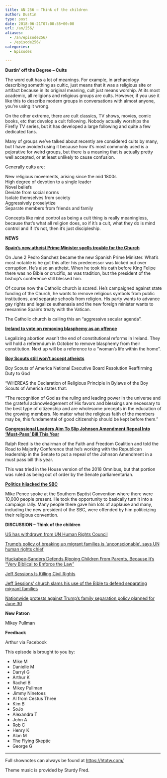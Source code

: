 ```yaml
---
title: AN 256 – Think of the children
author: Dustin
type: post
date: 2018-06-21T07:00:55+00:00
url: /an/256/
aliases:
  - /an/episode256/
  - /episode256/
categories:
  - Episodes

---
```

<div id="buzzsprout-player-10552853"></div><script src="https://www.buzzsprout.com/1983601/10552853-episode-256-think-of-the-children.js?container_id=buzzsprout-player-10552853&player=small" type="text/javascript" charset="utf-8"></script>

<!--more-->

**Dustin’ off the Degree &#8211; Cults**

The word cult has a lot of meanings. For example, in archaeology describing something as cultic, just means that it was a religious site or artifact because in its original meaning, cult just means worship. At its most academic, all religions and religious groups are cults. However, if you use it like this to describe modern groups in conversations with almost anyone, you&#8217;re using it wrong.

On the other extreme, there are cult classics, TV shows, movies, comic books, etc that develop a cult following. Nobody actually worships the Firefly TV series, but it has developed a large following and quite a few dedicated fans.

Many of groups we&#8217;ve talked about recently are considered cults by many, but I have avoided using it because how it&#8217;s most commonly used is a pejorative for weird groups, but there is a meaning that is actually pretty well accepted, or at least unlikely to cause confusion.

Generally cults are:

New religious movements, arising since the mid 1800s  
High degree of devotion to a single leader  
Novel beliefs  
Deviate from social norms  
Isolate themselves from society  
Aggressively proselytize  
Separate members from friends and family

Concepts like mind control as being a cult thing is really meaningless, because that&#8217;s what all religion does, so if it&#8217;s a cult, what they do is mind control and if it&#8217;s not, then it&#8217;s just discipleship.

**NEWS**

**<a href="http://www.catholicherald.co.uk/commentandblogs/2018/06/13/spains-new-atheist-prime-minister-spells-trouble-for-the-church/" target="_blank" rel="noopener">Spain’s new atheist Prime Minister spells trouble for the Church</a>**

On June 2 Pedro Sanchez became the new Spanish Prime Minister. What’s most notable is he got this after his predecessor was kicked out over corruption. He’s also an atheist. When he took his oath before King Felipe there was no Bible or crucifix, as was tradition, but the president of the bishop’s conference still blessed him.

Of course now the Catholic church is scared. He’s campaigned against state funding of the Church, he wants to remove religious symbols from public institutions, and separate schools from religion. His party wants to advance gay rights and legalize euthanasia and the new foreign minister wants to reexamine Spain’s treaty with the Vatican.

The Catholic church is calling this an “aggressive secular agenda”.

**<a href="https://www.theguardian.com/world/2018/jun/12/ireland-blasphemy-referendum" target="_blank" rel="noopener">Ireland to vote on removing blasphemy as an offence</a>**

Legalizing abortion wasn’t the end of constitutional reforms in Ireland. They will hold a referendum in October to remove blasphemy from their constitution. Next up will be a reference to a “woman’s life within the home”.

**<a href="http://www.patheos.com/blogs/friendlyatheist/2018/06/13/boy-scouts-of-america-we-still-dont-want-open-atheists-in-our-organization/" target="_blank" rel="noopener">Boy Scouts still won&#8217;t accept atheists</a>**

Boy Scouts of America National Executive Board Resolution Reaffirming Duty to God

&#8220;WHEREAS the Declaration of Religious Principle in Bylaws of the Boy Scouts of America states that:

&#8220;The recognition of God as the ruling and leading power in the universe and the grateful acknowledgement of His favors and blessings are necessary to the best type of citizenship and are wholesome precepts in the education of the growing members. No matter what the religious faith of the members may be, this fundamental of good citizenship should be kept before them.&#8221;

**<a href="http://www.rightwingwatch.org/post/ralph-reed-congressional-leaders-aim-to-slip-johnson-amendment-repeal-into-must-pass-bill-this-year/" target="_blank" rel="noopener">Congressional Leaders Aim To Slip Johnson Amendment Repeal Into &#8216;Must-Pass&#8217; Bill This Year</a>**

Ralph Reed is the chairman of the Faith and Freedom Coalition and told the Road to Majority Conference that he’s working with the Republican leadership in the Senate to put a repeal of the Johnson Amendment in a must pass bill this year.

This was tried in the House version of the 2018 Omnibus, but that portion was ruled as being out of order by the Senate parliamentarian.

**<a href="https://www.cnn.com/2018/06/13/politics/vp-pence-speaks-to-southern-baptists/index.html" target="_blank" rel="noopener">Politics hijacked the SBC</a>**

Mike Pence spoke at the Southern Baptist Convention where there were 10,000 people present. He took the opportunity to basically turn it into a campaign rally. Many people there gave him lots of applause and many, including the new president of the SBC, were offended by him politicizing their religious convention.

**DISCUSSION &#8211; Think of the children**

<a href="https://www.npr.org/2018/06/19/621435225/u-s-announces-its-withdrawal-from-u-n-s-human-rights-council" target="_blank" rel="noopener">US has withdrawn from UN Human Rights Council</a>

<a href="https://www.independent.co.uk/news/world/americas/us-politics/trump-immigration-children-family-split-un-human-rights-us-border-illegals-a8404406.html" target="_blank" rel="noopener">Trump&#8217;s policy of breaking up migrant families is &#8216;unconscionable&#8217;, says UN human rights chief</a>

<a href="https://www.commondreams.org/news/2018/06/14/huckabee-sanders-defends-ripping-children-parents-because-its-very-biblical-enforce" target="_blank" rel="noopener">Huckabee-Sanders Defends Ripping Children From Parents, Because It&#8217;s &#8220;Very Biblical to Enforce the Law&#8221;</a>

<a href="https://www.theatlantic.com/politics/archive/2018/06/sessions/563006/" target="_blank" rel="noopener">Jeff Sessions Is Killing Civil Rights</a>

<a href="http://theweek.com/speedreads/779547/jeff-sessions-church-slams-use-bible-defend-separating-migrant-families" target="_blank" rel="noopener">Jeff Sessions&#8217; church slams his use of the Bible to defend separating migrant families</a>

<a href="https://www.vox.com/2018/6/18/17477376/family-separation-trump-administration-protests-june-30-families-belong-together" target="_blank" rel="noopener">Nationwide protests against Trump’s family separation policy planned for June 30</a>

**New Patron**

Mikey Pullman

**Feedback**

Arthur via Facebook

This episode is brought to you by:

* Mike M  
* Danielle M  
* Darryl G  
* Arthur K  
* Rachel B  
* Mikey Pullman  
* Jimmy Ninetoes  
* Al from Cestus Three  
* Kim B  
* SoJo  
* Alexandra T  
* John A  
* Rob C  
* Henry K  
* Alan M  
* The Flying Skeptic  
* George G

<hr width="500" />

Full shownotes can always be found at <https://htotw.com/>  

Theme music is provided by Sturdy Fred.
